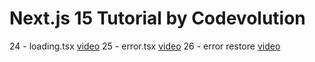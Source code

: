 # Next.js 15 Tutorial  by Codevolution


24 - loading.tsx [video](https://www.youtube.com/watch?v=0OVg4ikUaz0)
25 - error.tsx [video](https://www.youtube.com/watch?v=fWV5WPSbgdg) 
26 - error restore [video](https://www.youtube.com/watch?v=15beQR0DFMQ)
